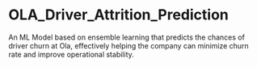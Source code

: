 # OLA_Driver_Attrition_Prediction
An ML Model based on ensemble learning that predicts the chances of driver churn at Ola, effectively helping the company can minimize churn rate and improve operational stability.
